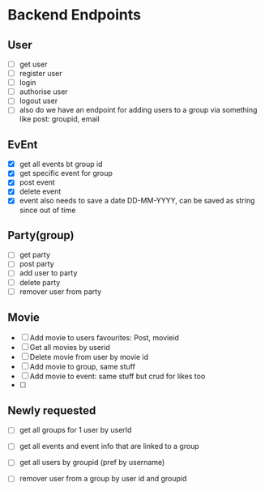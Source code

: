 # Backend Endpoints

## User
- [ ] get user
- [ ] register user
- [ ] login
- [ ] authorise user
- [ ] logout user
- [ ] also do we have an endpoint for adding users to a group via something like post: groupid, email

## EvEnt
- [X] get all events bt group id
- [X] get specific event for group
- [X] post event
- [X] delete event
- [X] event also needs to save a date DD-MM-YYYY, can be saved as string since out of time

## Party(group)
- [ ] get party
- [ ] post party
- [ ] add user to party
- [ ] delete party
- [ ] remover user from party

## Movie
- [ ] Add movie to users favourites: Post, movieid
- [ ] Get all movies by userid
- [ ] Delete movie from user by movie id
- [ ] Add movie to group, same stuff
- [ ] Add movie to event: same stuff but crud for likes too
- [ ] 


## Newly requested
- [ ] get all groups for 1 user by userId
- [ ] get all events and event info that are linked to a group
- [ ] get all users by groupid (pref by username)
- [ ] remover user from a group by user id and groupid





